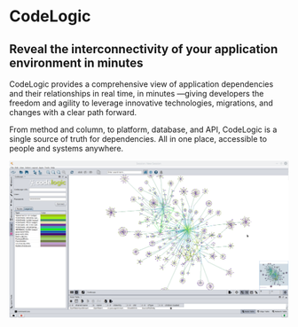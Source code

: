 # CodeLogic #

## Reveal the interconnectivity of your application environment in minutes ##

CodeLogic provides a comprehensive view of application dependencies and their relationships in real time, in minutes —giving developers the freedom and agility to leverage innovative technologies, migrations, and changes with a clear path forward.

From method and column, to platform, database, and API, CodeLogic is a single source of truth for dependencies. All in one place, accessible to people and systems anywhere.

![CodeLogic](images/codelogic_ui.png)
